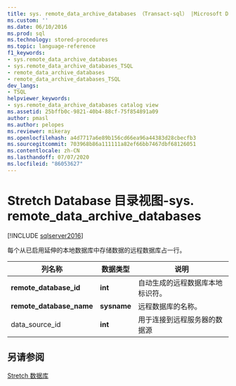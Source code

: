 ```yaml
---
title: sys. remote_data_archive_databases （Transact-sql） |Microsoft Docs
ms.custom: ''
ms.date: 06/10/2016
ms.prod: sql
ms.technology: stored-procedures
ms.topic: language-reference
f1_keywords:
- sys.remote_data_archive_databases
- sys.remote_data_archive_databases_TSQL
- remote_data_archive_databases
- remote_data_archive_databases_TSQL
dev_langs:
- TSQL
helpviewer_keywords:
- sys.remote_data_archive_databases catalog view
ms.assetid: 25bffb0c-9821-40b4-88cf-75f854891a09
author: pmasl
ms.author: pelopes
ms.reviewer: mikeray
ms.openlocfilehash: a4d7717a6e89b156cd66ea96a44383d28cbecfb3
ms.sourcegitcommit: 703968b86a111111a82ef66bb7467dbf68126051
ms.contentlocale: zh-CN
ms.lasthandoff: 07/07/2020
ms.locfileid: "86053627"
---
```

# <a name="stretch-database-catalog-views---sysremote_data_archive_databases"></a>Stretch Database 目录视图-sys. remote_data_archive_databases
[!INCLUDE [sqlserver2016](../../includes/applies-to-version/sqlserver2016.md)]

  每个从已启用延伸的本地数据库中存储数据的远程数据库占一行。  
  
|列名称|数据类型|说明|  
|-----------------|---------------|-----------------|  
|**remote_database_id**|**int**|自动生成的远程数据库本地标识符。|  
|**remote_database_name**|**sysname**|远程数据库的名称。|  
|data_source_id|**int**|用于连接到远程服务器的数据源|  
  
## <a name="see-also"></a>另请参阅  
 [Stretch 数据库](../../sql-server/stretch-database/stretch-database.md)  
  
  
